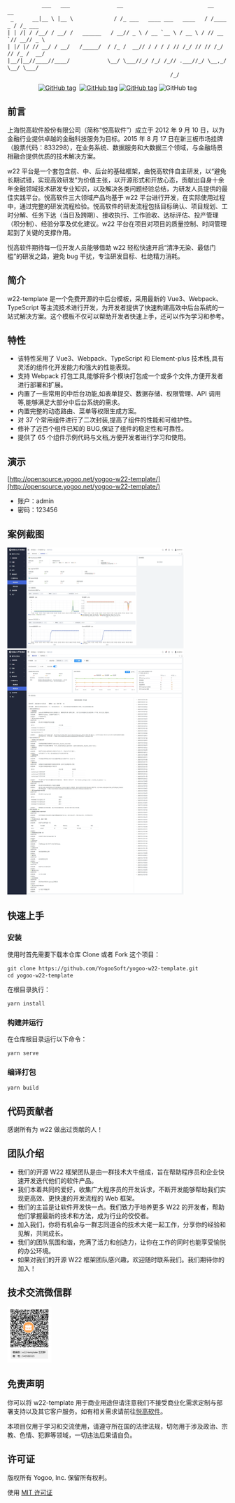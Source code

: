 ```shell
           ___   ___               __                           __        __
 _      __|__ \ |__ \             / /_ ___   ____ ___   ____   / /____ _ / /_ ___
| | /| / /__/ / __/ /   ______   / __// _ \ / __ `__ \ / __ \ / // __ `// __// _ \
| |/ |/ // __/ / __/   /_____/  / /_ /  __// / / / / // /_/ // // /_/ // /_ /  __/
|__/|__//____//____/            \__/ \___//_/ /_/ /_// .___//_/ \__,_/ \__/ \___/
                                                    /_/
```

<p align="center">
<a href="https://github.com/YogooSoft/yogoo-w22-template/blob/main/LICENSE"><img src="https://img.shields.io/badge/License-MIT-yellowgreen.svg" alt="GitHub tag"></a>
<a href="https://www.yogoo.net"><img src="https://img.shields.io/badge/Author-悦高软件-orange.svg" alt=""></a>
<a href=""><img src="https://img.shields.io/badge/Blog-官方博客-blue.svg" alt="GitHub tag"></a>
<a href=""><img src="https://img.shields.io/badge/Version-1.1.9-blue.svg" alt="GitHub tag"></a>
<img src="https://img.shields.io/github/last-commit/YogooSoft/yogoo-w22-template.svg" alt="GitHub tag"></a>
</p>

## 前言

上海悦高软件股份有限公司（简称“悦高软件”）成立于 2012 年 9 月 10 日，以为金融行业提供卓越的金融科技服务为目标。2015 年 8 月 17 日在新三板市场挂牌（股票代码：833298），在业务系统、数据服务和大数据三个领域，与金融场景相融合提供优质的技术解决方案。

w22 平台是一个套包含前、中、后台的基础框架，由悦高软件自主研发，以“避免长期试错，实现高效研发”为价值主张，以开源形式和开放心态，贡献出自身十余年金融领域技术研发专业知识，以及解决各类问题经验总结，为研发人员提供的最佳实践平台。悦高软件三大领域产品均基于 w22 平台进行开发，在实际使用过程中，通过完整的研发流程检验。悦高软件的研发流程包括目标确认、项目规划、工时分解、任务下达（当日及跨期）、接收执行、工作验收、达标评估、投产管理（积分制）、经验分享及优化建议。w22 平台在项目对项目的质量控制、时间管理起到了关键的支撑作用。

悦高软件期待每一位开发人员能够借助 w22 轻松快速开启“清净无染、最低门槛”的研发之路，避免 bug 干扰，专注研发目标、杜绝精力消耗。

## 简介

w22-template 是一个免费开源的中后台模板，采用最新的 Vue3、Webpack、TypeScript 等主流技术进行开发，为开发者提供了快速构建高效中后台系统的一站式解决方案。这个模板不仅可以帮助开发者快速上手，还可以作为学习和参考。

## 特性

- 该特性采用了 Vue3、Webpack、TypeScript 和 Element-plus 技术栈,具有灵活的组件化开发能力和强大的性能表现。
- 支持 Webpack 打包工具,能够将多个模块打包成一个或多个文件,方便开发者进行部署和扩展。
- 内置了一些常用的中后台功能,如表单提交、数据存储、权限管理、API 调用等,能够满足大部分中后台系统的需求。
- 内置完整的动态路由、菜单等权限生成方案。
- 对 37 个常用组件进行了二次封装,提高了组件的性能和可维护性。
- 修补了近百个组件已知的 BUG,保证了组件的稳定性和可靠性。
- 提供了 65 个组件示例代码与文档,方便开发者进行学习和使用。

## 演示

[http://opensource.yogoo.net/yogoo-w22-template/](http://opensource.yogoo.net/yogoo-w22-template/)

- 账户：admin
- 密码：123456

## 案例截图

<img src="resources/imageA.png" width="80%">
<img src="resources/imageB.png" width="80%">

## 快速上手

### 安装

使用时首先需要下载本仓库 Clone 或者 Fork 这个项目：

```shell
git clone https://github.com/YogooSoft/yogoo-w22-template.git
cd yogoo-w22-template
```

在根目录执行：

```shell
yarn install
```

### 构建并运行

在仓库根目录运行以下命令：

```shell
yarn serve
```

### 编译打包

```shell
yarn build
```

## 代码贡献者

感谢所有为 w22 做出过贡献的人！

## 团队介绍

- 我们的开源 W22 框架团队是由一群技术大牛组成，旨在帮助程序员和企业快速开发迭代他们的软件产品。
- 我们本着共同的爱好，收集广大程序员的开发诉求，不断开发能够帮助我们实现更高效、更快速的开发流程的 Web 框架。
- 我们的主旨是让软件开发快一点。我们致力于培养更多 W22 的开发者，帮助他们掌握最新的技术和方法，成为行业的佼佼者。
- 加入我们，你将有机会与一群志同道合的技术大佬一起工作，分享你的经验和见解，共同成长。
- 我们的团队氛围和谐，充满了活力和创造力，让你在工作的同时也能享受愉悦的办公环境。
- 如果对我们的开源 W22 框架团队感兴趣，欢迎随时联系我们。我们期待你的加入！

## 技术交流微信群

<!-- ![图片名称](resources/w22-template-QQ-QRcode.png) -->
<img src="resources/w22-template-QQ-QRcode.png" width="20%">

## 免责声明

你可以将 w22-template 用于商业用途但请注意我们不接受商业化需求定制与部署支持以及其它客户服务。如有相关需求请前往[悦高软件](https://www.yogoo.net)。

本项目仅用于学习和交流使用，请遵守所在国的法律法规，切勿用于涉及政治、宗教、色情、犯罪等领域，一切违法后果请自负。

## 许可证

版权所有 Yogoo, Inc. 保留所有权利。

使用 [MIT 许可证](/LICENSE.txt)
